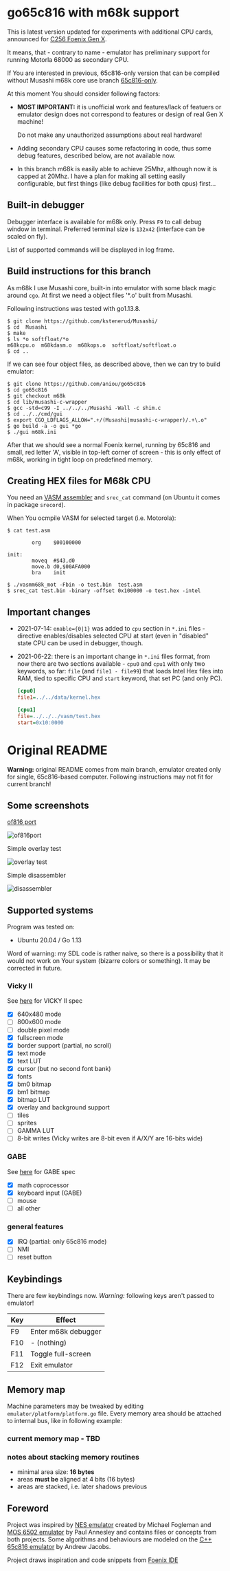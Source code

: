 # go65c816 with m68k support

This is latest version updated for experiments with additional 
CPU cards, announced for [C256 Foenix Gen X](https://c256foenix.com/). 

It means, that - contrary to name - emulator has preliminary support
for running Motorla 68000 as secondary CPU.

If You are interested in previous, 65c816-only version that can be
compiled without Musashi m68k core use branch [65c816-only](https://github.com/aniou/go65c816/tree/65c816-only).

At this moment You should consider following factors:

* **MOST IMPORTANT:** it is unofficial work and features/lack 
  of featuers or emulator design does not correspond to features 
  or design of real Gen X machine! 

  Do not make any unauthorized assumptions about real hardware!

* Adding secondary CPU causes some refactoring in code, thus
  some debug features, described below, are not available now.

* In this branch m68k is easily able to achieve 25Mhz, although now
  it is capped at 20Mhz. I have a plan for making all setting easily
  configurable, but first things (like debug facilities for both cpus)
  first...
  

## Built-in debugger

Debugger interface is available for m68k only. Press ``F9`` to call
debug window in terminal. Preferred terminal size is ``132x42`` 
(interface can be scaled on fly).

List of supported commands will be displayed in log frame.

## Build instructions for this branch

As m68k I use Musashi core, built-in into emulator with some black
magic around ``cgo``. At first we need a object files '*.o' built
from Musashi.

Following instructions was tested with go1.13.8.

```
$ git clone https://github.com/kstenerud/Musashi/
$ cd  Musashi
$ make
$ ls *o softfloat/*o
m68kcpu.o  m68kdasm.o  m68kops.o  softfloat/softfloat.o
$ cd ..
```

If we can see four object files, as described above, then we can
try to build emulator:

```
$ git clone https://github.com/aniou/go65c816
$ cd go65c816
$ git checkout m68k
$ cd lib/musashi-c-wrapper
$ gcc -std=c99 -I ../../../Musashi -Wall -c shim.c
$ cd ../../cmd/gui
$ export CGO_LDFLAGS_ALLOW=".+/(Musashi|musashi-c-wrapper)/.+\.o"
$ go build -a -o gui *go
$ ./gui m68k.ini
```

After that we should see a normal Foenix kernel, running by 65c816
and small, red letter 'A', visible in top-left corner of screen -
this is only effect of m68k, working in tight loop on predefined
memory.

## Creating HEX files for M68k CPU

You need an [VASM assembler](http://sun.hasenbraten.de/vasm/) and
``srec_cat`` command (on Ubuntu it comes in package ``srecord``).

When You ocmpile VASM for selected target (i.e. Motorola):

```
$ cat test.asm

        org    $00100000

init:
        moveq  #$43,d0
        move.b d0,$00AFA000
        bra    init

$ ./vasmm68k_mot -Fbin -o test.bin  test.asm
$ srec_cat test.bin -binary -offset 0x100000 -o test.hex -intel
```

## Important changes

* 2021-07-14: ``enable={0|1}`` was added to ``cpu`` section in ``*.ini``
  files - directive enables/disables selected CPU at start (even in 
  "disabled" state CPU can be used in debugger, though.

* 2021-06-22: there is an important change in ``*.ini`` files format,
  from now there are two sections available - ``cpu0`` and ``cpu1``
  with only two keywords, so far: ``file`` (and ``file1 - file99``)
  that loads Intel Hex files into RAM, tied to specific CPU  and 
  ``start`` keyword, that set PC (and only PC).

  ```ini
  [cpu0]
  file1=../../data/kernel.hex

  [cpu1]
  file=../../../vasm/test.hex
  start=0x10:0000
  ```

# Original README

**Warning:** original README comes from main branch, emulator created
only for single, 65c816-based computer. Following instructions may not
fit for current branch!

## Some screenshots

[of816 port](https://github.com/aniou/of816/tree/C256/platforms/C256)

![of816port](images/of816.png)

Simple overlay test

![overlay test](images/graph5bm0.png)

Simple disassembler

![disassembler](images/disasm.png)

## Supported systems

Program was tested on:

* Ubuntu 20.04 / Go 1.13
 
Word of warning: my SDL code is rather naive, so there is a possibility that
it would not work on Your system (bizarre colors or something). It may be
corrected in future.

### Vicky II

See [here](https://wiki.c256foenix.com/index.php?title=VICKY_II) for VICKY II spec

- [x] 640x480 mode
- [ ] 800x600 mode
- [ ] double pixel mode
- [x] fullscreen mode
- [x] border support (partial, no scroll)
- [x] text mode 
- [x] text LUT
- [x] cursor (but no second font bank)
- [x] fonts
- [x] bm0 bitmap
- [x] bm1 bitmap
- [x] bitmap LUT
- [x] overlay and background support
- [ ] tiles
- [ ] sprites
- [ ] GAMMA LUT
- [ ] 8-bit writes (Vicky writes are 8-bit even if A/X/Y are 16-bits wide)

### GABE

See [here](https://wiki.c256foenix.com/index.php?title=GABE) for GABE spec

- [x] math coprocessor
- [x] keyboard input (GABE)
- [ ] mouse
- [ ] all other

### general features

- [x] IRQ (partial: only 65c816 mode)
- [ ] NMI
- [ ] reset button

## Keybindings

There are few keybindings now. 
*Warning:* following keys aren't passed to emulator!

|Key     |Effect
---------|---------------------------
F9       |Enter m68k debugger
F10      |- (nothing)
F11      |Toggle full-screen
F12      |Exit emulator

## Memory map

Machine parameters may be tweaked by editing `emulator/platform/platform.go` file. Every memory area should be attached to internal bus, like in following example:

### current memory map - TBD

### notes about stacking memory routines

 * minimal area size: **16 bytes**
 * areas **must be** aligned at 4 bits (16 bytes)
 * areas are stacked, i.e. later shadows previous 

## Foreword

Project was inspired by [NES emulator](https://github.com/fogleman/nes) created by Michael Fogleman and [MOS 6502 emulator](https://github.com/pda/go6502) by Paul Annesley and contains files or concepts from both projects. Some algorithms and behaviours are modeled on the [C++ 65c816 emulator](https://github.com/andrew-jacobs/emu816) by Andrew Jacobs.

Project draws inspiration and code snippets from [Foenix IDE](https://github.com/Trinity-11/FoenixIDE)

